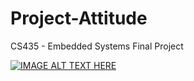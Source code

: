 # Project-Attitude
CS435 - Embedded Systems Final Project


[![IMAGE ALT TEXT HERE](https://img.youtube.com/vi/TJ5C4HmziZM/0.jpg)](https://www.youtube.com/watch?v=TJ5C4HmziZM)
